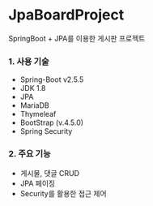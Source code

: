 # JpaBoardProject
SpringBoot + JPA를 이용한 게시판 프로젝트

### 1. 사용 기술
- Spring-Boot v2.5.5
- JDK 1.8
- JPA
- MariaDB
- Thymeleaf
- BootStrap (v.4.5.0)
- Spring Security

### 2. 주요 기능
- 게시물, 댓글 CRUD
- JPA 페이징
- Security를 활용한 접근 제어
